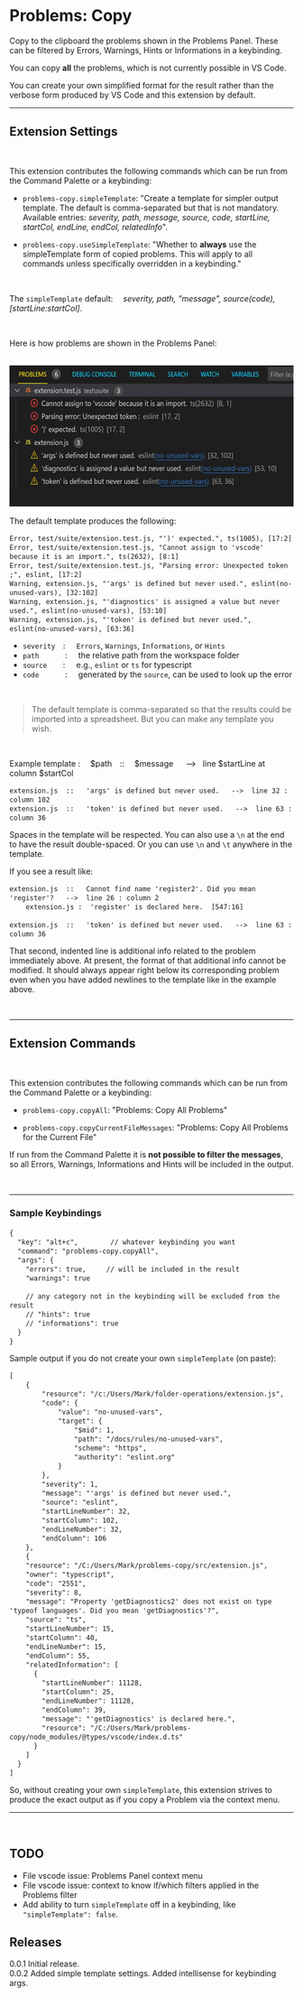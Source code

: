 # Problems: Copy

Copy to the clipboard the problems shown in the Problems Panel.  These can be filtered by Errors, Warnings, Hints or Informations in a keybinding.   

You can copy **all** the problems, which is not currently possible in VS Code. 

You can create your own simplified format for the result rather than the verbose form produced by VS Code and this extension by default.  

--------------------

## Extension Settings  

<br/>

This extension contributes the following commands which can be run from the Command Palette or a keybinding:  

* `problems-copy.simpleTemplate`: "Create a template for simpler output template. The default is comma-separated but that is not mandatory.  Available entries: *severity, path, message, source, code, startLine, startCol, endLine, endCol, relatedInfo*".   

* `problems-copy.useSimpleTemplate`: "Whether to **always** use the simpleTemplate form of copied problems.  This will apply to all commands unless specifically overridden in a keybinding."  

<br/>

The `simpleTemplate` default:&emsp; *severity, path, "message", source(code), [startLine:startCol]*.  

<br/>

Here is how problems are shown in the Problems Panel:  

&emsp;&emsp;&emsp;&emsp;&emsp;&emsp; <img src="https://github.com/ArturoDent/problems-copy/blob/master/images/defaultProblemsView.jpg?raw=true" width="600" height="250" alt="default problems view in vscode"/> 

The default template produces the following:  

```
Error, test/suite/extension.test.js, "')' expected.", ts(1005), [17:2]
Error, test/suite/extension.test.js, "Cannot assign to 'vscode' because it is an import.", ts(2632), [8:1]
Error, test/suite/extension.test.js, "Parsing error: Unexpected token ;", eslint, [17:2]
Warning, extension.js, "'args' is defined but never used.", eslint(no-unused-vars), [32:102]
Warning, extension.js, "'diagnostics' is assigned a value but never used.", eslint(no-unused-vars), [53:10]
Warning, extension.js, "'token' is defined but never used.", eslint(no-unused-vars), [63:36]
```

* `severity`&emsp;: &nbsp; &nbsp; `Errors`, `Warnings`, `Informations`, or `Hints`  
* `path` &emsp;&emsp;&emsp;: &nbsp; &nbsp; the relative path from the workspace folder 
* `source`&emsp;&emsp;: &nbsp; &nbsp; e.g., `eslint` or `ts` for typescript  
* `code` &emsp;&emsp;&emsp;: &nbsp; &nbsp; generated by the `source`, can be used to look up the error

<br/>

> The default template is comma-separated so that the results could be imported into a spreadsheet.  But you can make any template you wish. 

<br/>

Example template : &emsp;$path&emsp;::&emsp;   $message&emsp;&nbsp;   --> &nbsp;  line $startLine at column $startCol
```
extension.js  ::   'args' is defined but never used.   -->  line 32 : column 102
extension.js  ::   'token' is defined but never used.   -->  line 63 : column 36
```

Spaces in the template will be respected.  You can also use a `\n` at the end to have the result double-spaced.  Or you can use `\n` and `\t` anywhere in the template.  

If you see a result like:

```
extension.js  ::   Cannot find name 'register2'. Did you mean 'register'?   -->  line 26 : column 2
	extension.js :  'register' is declared here.  [547:16]

extension.js  ::   'token' is defined but never used.   -->  line 63 : column 36
```

That second, indented line is additional info related to the problem immediately above.  At present, the format of that additional info cannot be modified.  It should always appear right below its corresponding problem even when you have added newlines to the template like in the example above.  

<br/>

-----------------------

## Extension Commands  

<br/>

This extension contributes the following commands which can be run from the Command Palette or a keybinding:  

* `problems-copy.copyAll`: "Problems: Copy All Problems"  

* `problems-copy.copyCurrentFileMessages`: "Problems: Copy All Problems for the Current File"  

If run from the Command Palette it is **not possible to filter the messages**, so all Errors, Warnings, Informations and Hints will be included in the output. 

<br/>

--------------

### Sample Keybindings  

```jsonc
{
  "key": "alt+c",        // whatever keybinding you want
  "command": "problems-copy.copyAll",
  "args": {
    "errors": true,     // will be included in the result
    "warnings": true

    // any category not in the keybinding will be excluded from the result
    // "hints": true
    // "informations": true
  }
}
```

Sample output if you do not create your own `simpleTemplate` (on paste):

```jsonc
[
	{
		"resource": "/c:/Users/Mark/folder-operations/extension.js",
		"code": {
			"value": "no-unused-vars",
			"target": {
				"$mid": 1,
				"path": "/docs/rules/no-unused-vars",
				"scheme": "https",
				"authority": "eslint.org"
			}
		},
		"severity": 1,
		"message": "'args' is defined but never used.",
		"source": "eslint",
		"startLineNumber": 32,
		"startColumn": 102,
		"endLineNumber": 32,
		"endColumn": 106
	},
	{
    "resource": "/C:/Users/Mark/problems-copy/src/extension.js",
    "owner": "typescript",
    "code": "2551",
    "severity": 8,
    "message": "Property 'getDiagnostics2' does not exist on type 'typeof languages'. Did you mean 'getDiagnostics'?",
    "source": "ts",
    "startLineNumber": 15,
    "startColumn": 40,
    "endLineNumber": 15,
    "endColumn": 55,
    "relatedInformation": [
      {
        "startLineNumber": 11128,
        "startColumn": 25,
        "endLineNumber": 11128,
        "endColumn": 39,
        "message": "'getDiagnostics' is declared here.",
        "resource": "/C:/Users/Mark/problems-copy/node_modules/@types/vscode/index.d.ts"
      }
    ]
  }
]
```

So, without creating your own `simpleTemplate`, this extension strives to produce the exact output as if you copy a Problem via the context menu.


----------------------------

<br/>  

## TODO

* File vscode issue: Problems Panel context menu  
* File vscode issue: context to know if/which filters applied in the Problems filter
* Add ability to turn `simpleTemplate` off in a keybinding, like `"simpleTemplate": false`.       


## Releases

0.0.1 Initial release.   
0.0.2 Added simple template settings.  Added intellisense for keybinding args.  

<br/>